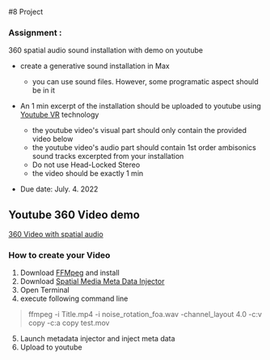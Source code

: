 #8 Project


### Assignment :  
360 spatial audio sound installation with demo on youtube

- create a generative sound installation in Max
    - you can use sound files. However, some programatic aspect should be in it

- An 1 min excerpt of the installation should be uploaded to youtube using [Youtube VR](https://vr.youtube.com/ ) technology

    - the youtube video's visual part should only contain the provided video below
    - the youtube video's audio part should contain 1st order ambisonics sound tracks excerpted from your installation
    - Do not use Head-Locked Stereo
    - the video should be exactly 1 min

- Due date: July. 4. 2022

## Youtube 360 Video demo

[360 Video with spatial audio](https://www.youtube.com/watch?v=-vEZmHpGD08)


### How to create your Video

1. Download [FFMpeg](https://evermeet.cx/ffmpeg/) and install
2. Download [Spatial Media Meta Data Injector](https://github.com/google/spatial-media/releases)
3. Open Terminal
4. execute following command line
> ffmpeg -i Title.mp4 -i noise_rotation_foa.wav -channel_layout 4.0 -c:v copy -c:a copy test.mov
5. Launch metadata injector and inject meta data
6. Upload to youtube